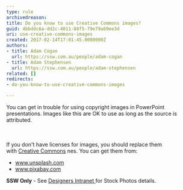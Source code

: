 ```yaml
---
type: rule
archivedreason: 
title: Do you know to use Creative Commons images?
guid: 4bbddc6a-dd2c-4011-88f5-79e79a69ee3d
uri: use-creative-commons-images
created: 2017-02-14T17:01:45.0000000Z
authors:
- title: Adam Cogan
  url: https://ssw.com.au/people/adam-cogan
- title: Adam Stephensen
  url: https://ssw.com.au/people/adam-stephensen
related: []
redirects:
- do-you-know-to-use-creative-commons-images

---
```



You can get in trouble for using copyright images in&#160;PowerPoint presentations. Images like this are OK to use as long as the source is attributed.​<br>
<br><excerpt class='endintro'></excerpt><br>
<p>If you&#160;don't have licenses for images, you should replace them with&#160;<a href="https&#58;//en.wikipedia.org/wiki/Creative_Commons" target="_blank">Creative Commons</a>&#160;nes. You can get them from&#58;<br></p><ul><li>​​<a href="http&#58;//www.unsplash.com/">www.unsplash.com</a>&#160;<br></li><li><a href="http&#58;//www.pixabay.com/">www.pixabay.com</a> <br></li></ul><p class="ssw15-rteElement-SSW-Only"><b>SSW Only</b> - See <a href="https&#58;//intranet.ssw.com.au/designers/Pages/default.aspx">Designers Intranet </a> for Stock Photos&#160;details.​ <br></p><br>


